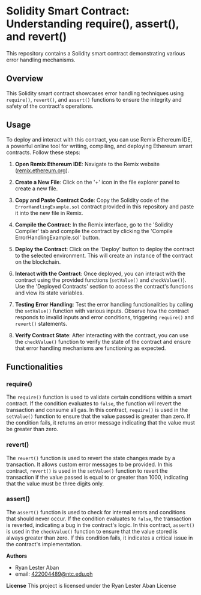 # Solidity Smart Contract: Understanding require(), assert(), and revert()

This repository contains a Solidity smart contract demonstrating various error handling mechanisms.

## Overview

This Solidity smart contract showcases error handling techniques using `require()`, `revert()`, and `assert()` functions to ensure the integrity and safety of the contract's operations.

## Usage

To deploy and interact with this contract, you can use Remix Ethereum IDE, a powerful online tool for writing, compiling, and deploying Ethereum smart contracts. Follow these steps:

1. **Open Remix Ethereum IDE**: Navigate to the Remix website ([remix.ethereum.org](https://remix.ethereum.org/)).

2. **Create a New File**: Click on the '+' icon in the file explorer panel to create a new file.

3. **Copy and Paste Contract Code**: Copy the Solidity code of the `ErrorHandlingExample.sol` contract provided in this repository and paste it into the new file in Remix.

4. **Compile the Contract**: In the Remix interface, go to the 'Solidity Compiler' tab and compile the contract by clicking the 'Compile ErrorHandlingExample.sol' button.

5. **Deploy the Contract**: Click on the 'Deploy' button to deploy the contract to the selected environment. This will create an instance of the contract on the blockchain.

6. **Interact with the Contract**: Once deployed, you can interact with the contract using the provided functions (`setValue()` and `checkValue()`). Use the 'Deployed Contracts' section to access the contract's functions and view its state variables.

7. **Testing Error Handling**: Test the error handling functionalities by calling the `setValue()` function with various inputs. Observe how the contract responds to invalid inputs and error conditions, triggering `require()` and `revert()` statements.

8. **Verify Contract State**: After interacting with the contract, you can use the `checkValue()` function to verify the state of the contract and ensure that error handling mechanisms are functioning as expected.

## Functionalities

### require()

The `require()` function is used to validate certain conditions within a smart contract. If the condition evaluates to `false`, the function will revert the transaction and consume all gas. In this contract, `require()` is used in the `setValue()` function to ensure that the value passed is greater than zero. If the condition fails, it returns an error message indicating that the value must be greater than zero.

### revert()

The `revert()` function is used to revert the state changes made by a transaction. It allows custom error messages to be provided. In this contract, `revert()` is used in the `setValue()` function to revert the transaction if the value passed is equal to or greater than 1000, indicating that the value must be three digits only.

### assert()

The `assert()` function is used to check for internal errors and conditions that should never occur. If the condition evaluates to `false`, the transaction is reverted, indicating a bug in the contract's logic. In this contract, `assert()` is used in the `checkValue()` function to ensure that the value stored is always greater than zero. If this condition fails, it indicates a critical issue in the contract's implementation.


**Authors**

- Ryan Lester Aban
- email: 422004489@ntc.edu.ph

**License**
This project is licensed under the Ryan Lester Aban License






